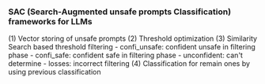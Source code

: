 ### SAC (Search-Augmented unsafe prompts Classification) frameworks for LLMs

(1) Vector storing of unsafe prompts
(2) Threshold optimization 
(3) Similarity Search based threshold filtering
    - confi_unsafe: confident unsafe in filtering phase
    - confi_safe: confident safe in filtering phase
    - unconfident: can't determine
    - losses: incorrect filtering
(4) Classification for remain ones by using previous classification